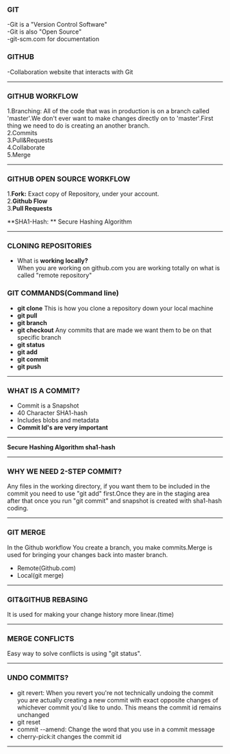 ### GIT

-Git is a "Version Control Software"<br>
-Git is also "Open Source"<br>
-git-scm.com for documentation<br>

### GITHUB 

-Collaboration website that interacts with Git<br>

----------


### GITHUB WORKFLOW

1.Branching: All of the code that was in production is on  a branch called 'master'.We don't ever want to make changes directly on to 'master'.First thing we need to do is creating an another branch.<br>
2.Commits<br>
3.Pull&Requests<br>
4.Collaborate<br>
5.Merge<br>


------


### GITHUB OPEN SOURCE WORKFLOW

1.**Fork:** Exact copy of Repository, under your account.<br>
2.**Github Flow**<br>
3.**Pull Requests**<br>


**SHA1-Hash: **  Secure Hashing Algorithm


----------


### CLONING REPOSITORIES

<ul>
  <li>What is <b>working locally?</b><br>
  When you are working on github.com you are working totally on what is called "remote repository"</li>  
</ul>



### GIT COMMANDS(Command line)

+ **git clone** This is how you clone a repository down your local machine
+ **git pull**
+ **git branch**
+ **git checkout** Any commits that are made we want them to be on that specific branch
+ **git status**
+ **git add**
+ **git commit**
+ **git push**


  
  
 -------------------------
 
 ### WHAT IS A COMMIT?
 
 + Commit is a Snapshot
 + 40 Character SHA1-hash
 + Includes blobs and metadata
 + **Commit Id's are very important**


--------------


**Secure Hashing Algorithm sha1-hash** <br>

----------

### WHY WE NEED 2-STEP COMMIT?

Any files in the working directory, if you want them to be included in the commit you need to use "git add" first.Once they are in the staging area after that once you run "git commit" and snapshot is created with sha1-hash coding.



--------


### GIT MERGE

In the Github workflow You create a branch, you make commits.Merge is used for bringing your changes back into master branch.
+ Remote(Github.com)
+ Local(git merge)


------------



### GIT&GITHUB REBASING

It is used for making your change history more linear.(time)



----------

### MERGE CONFLICTS

Easy way to solve conflicts is using "git status".


------------



### UNDO COMMITS?


+ git revert: When you revert  you're not technically  undoing the commit you are actually creating a new commit with exact opposite changes  of whichever  commit you'd like to undo. This means the commit id remains unchanged
+ git reset
+ commit --amend: Change the word that you use in a commit message
+ cherry-pick:it changes the commit id



----------







 
 
 
 




